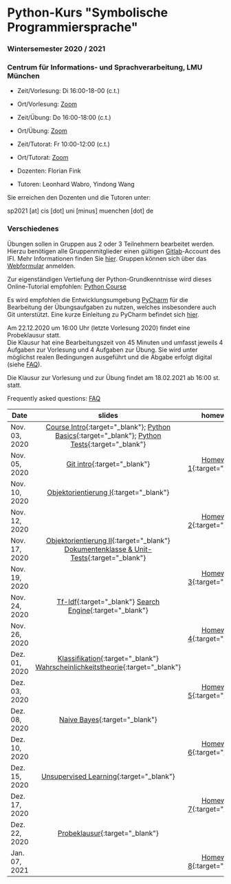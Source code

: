 # Python-Kurs "Symbolische Programmiersprache"
### Wintersemester 2020 / 2021
### Centrum für Informations- und Sprachverarbeitung, LMU München

 - Zeit/Vorlesung: Di 16:00-18-00 (c.t.)
 - Ort/Vorlesung: [Zoom](https://lmu-munich.zoom.us/j/8366632112?pwd=cWc3ck5ML0t1c0VnUTZ2Zit2aUpFdz09)

 - Zeit/Übung: Do 16:00-18:00 (c.t.)
 - Ort/Übung: [Zoom](https://lmu-munich.zoom.us/j/8366632112?pwd=cWc3ck5ML0t1c0VnUTZ2Zit2aUpFdz09)

 - Zeit/Tutorat: Fr 10:00-12:00 (c.t.)
 - Ort/Tutorat: [Zoom](https://lmu-munich.zoom.us/j/96068548898?pwd=ZFJDRFFpdGRlWWZ1bEljSnhQQllCUT09)

 - Dozenten: Florian Fink
 - Tutoren: Leonhard Wabro, Yindong Wang

Sie erreichen den Dozenten und die Tutoren unter:

sp2021 [at] cis [dot] uni [minus] muenchen [dot] de

### Verschiedenes

Übungen sollen in Gruppen aus 2 oder 3 Teilnehmern bearbeitet werden.
Hierzu benötigen alle Gruppenmitglieder einen gültigen 
[Gitlab](https://gitlab2.cip.ifi.lmu.de)-Account des IFI.  Mehr Informationen finden Sie
[hier](https://www.rz.ifi.lmu.de/infos/gitlab_de.html).  Gruppen
können sich über das
[Webformular](https://cis.lmu.de/~finkf/sp2021/sp2021) anmelden.

Zur eigenständigen Vertiefung der Python-Grundkenntnisse wird dieses
Online-Tutorial empfohlen: [Python
Course](https://www.python-course.eu/python3_course.php)

Es wird empfohlen die Entwicklungsumgebung
[PyCharm](https://www.jetbrains.com/pycharm) für die Bearbeitung der
Übungsaufgaben zu nutzen, welches insbesondere auch Git
unterstützt. Eine kurze Einleitung zu PyCharm befindet sich
[hier](pycharm.pdf).

Am 22.12.2020 um 16:00 Uhr (letzte Vorlesung 2020) findet eine Probeklausur statt.  
Die Klausur hat eine Bearbeitungszeit von 45 Minuten und
umfasst jeweils 4 Aufgaben zur Vorlesung und 4 Aufgaben zur Übung. 
Sie wird unter möglichst realen Bedingungen ausgeführt und die Abgabe erfolgt digital (siehe [FAQ](faq.md)).

Die Klausur zur Vorlesung und zur Übung
findet am 18.02.2021 ab 16:00 st. statt.

Frequently asked questions: [FAQ](faq.md)


| Date | slides | homework | materials |
|-----------------------------|:--------------------------------:|:------:|:-------------------------------------------------------------------|
| Nov. 03, 2020 | [Course Intro](01_intro.pdf){:target="_blank"}; [Python Basics](01_python_recap.pdf){:target="_blank"}; [Python Tests](01_unit_testing.pdf){:target="_blank"} | |  |
| Nov. 05, 2020 | [Git intro](01_git_intro.pdf){:target="_blank"} | [Homework 1](hw01_python_basics.pdf){:target="_blank"} | [Video](https://cis.lmu.de/~finkf/recordings/zoom/sp2021/20201105_uebung.mp4){:target="_blank"} |
| Nov. 10, 2020 | [Objektorientierung I](objektorientierungI.pdf){:target="_blank"} | | [OOP-Script](oop_script.pdf){:target="_blank"} [Video](https://cis.lmu.de/~finkf/recordings/zoom/sp2021/20201110_vorlesung.mp4){:target="_blank"}|
| Nov. 12, 2020 | | [Homework 2](hw02_oop.pdf){:target="_blank"} |[Video](https://cis.lmu.de/~finkf/recordings/zoom/sp2021/20201112_uebung.mp4){:target="_blank"} |
| Nov. 17, 2020 | [Objektorientierung II](03_objects_modules.pdf){:target="_blank"} [Dokumentenklasse & Unit-Tests](03_documents_unittest.pdf){:target="_blank"} | | [Video](https://cis.lmu.de/~finkf/recordings/zoom/sp2021/20201117_vorlesung){:target="_blank"} |
| Nov. 19, 2020 | | [Homework 3](hw03_documents.pdf){:target="_blank"} |[Video](https://cis.lmu.de/~finkf/recordings/zoom/sp2021/20201119_uebung.mp4){:target="_blank"}|
| Nov. 24, 2020 | [Tf-Idf](04_tf_idf.pdf){:target="_blank"} [Search Engine](04_search_engine.pdf){:target="_blank"} | |[Video](https://cis.lmu.de/~finkf/recordings/zoom/sp2021/20201124_vorlesung.mp4){:target="_blank"} |
| Nov. 26, 2020 | |  [Homework 4](hw04_text_search.pdf){:target="_blank"} |[enron.tgz](enron.tgz){:target="_blank"} [Video](https://cis.lmu.de/~finkf/recordings/zoom/sp2021/20201126_uebung.mp4){:target="_blank"}|
| Dez. 01, 2020 | [Klassifikation](05_klassifikation.pdf){:target="_blank"} [Wahrscheinlichkeitstheorie](05_wahrsch.pdf){:target="_blank"} | |  [Video](https://cis.lmu.de/~finkf/recordings/zoom/sp2021/20201201_vorlesung.mp4){:target="_blank"} |
| Dez. 03, 2020 | | [Homework 5](hw05_evaluation.pdf){:target="_blank"} | [Video](https://cis.lmu.de/~finkf/recordings/zoom/sp2021/20201203_uebung.mp4){:target="_blank"} |
| Dez. 08, 2020 | [Naive Bayes](06_naive_bayes.pdf){:target="_blank"} | | [Video](https://cis.lmu.de/~finkf/recordings/zoom/sp2021/20201208_vorlesung.mp4){:target="_blank"} |
| Dez. 10, 2020 | | [Homework 6](hw06_naive_bayes.pdf){:target="_blank"} | [Video](https://cis.lmu.de/~finkf/recordings/zoom/sp2021/20201210_uebung.mp4){:target="_blank"} |
| Dez. 15, 2020 | [Unsupervised Learning](07_unsupervised.pdf){:target="_blank"} | | [Video 1](https://cis.lmu.de/~finkf/recordings/zoom/sp2021/20201215_vorlesung.mp4){:target="_blank"} [Video 2](https://cis.lmu.de/~finkf/recordings/zoom/sp2021/20201215_vorlesung_2.mp4){:target="_blank"}|
| Dez. 17, 2020 | | [Homework 7](hw07_knn.pdf){:target="_blank"} | [20news-bydate.tar.gz](http://qwone.com/~jason/20Newsgroups/20news-bydate.tar.gz){:target="_blank"}  [Video](https://cis.lmu.de/~finkf/recordings/zoom/sp2021/20201217_uebung.mp4){:target="_blank"}|
| Dez. 22, 2020 | [Probeklausur](probe-klausur.pdf){:target="_blank"} | | [Video](https://cis.lmu.de/~finkf/recordings/zoom/sp2021/20201222_vorlesung.mp4){:target="_blank"}|
| Jan. 07, 2021 | | [Homework 8](hw08_kmeans.pdf){:target="_blank"} | [Kurse](courses.txt){:target="_blank"}|
